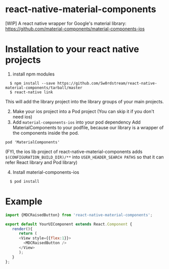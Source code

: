 # react-native-material-components
[WIP] A react native wrapper for Google's material library: https://github.com/material-components/material-components-ios

# Installation to your react native projects
1. install npm modules  

```
  $ npm install --save https://github.com/Sw0rdstream/react-native-material-components/tarball/master
  $ react-native link
```

This will add the library project into the library groups of your main projects. 

2. Make your ios project into a Pod project (You can skip it if you don't need ios)
3. Add `material-components-ios` into your pod dependency 
Add MaterialComponents to your podfile, because our library is a wrapper of the components inside the pod.

```
pod 'MaterialComponents'
```

(FYI, the ios lib project of react-native-material-components adds `$(CONFIGURATION_BUILD_DIR)/**` into `USER_HEADER_SEARCH PATHS` so that it can refer React library and Pod library)

4. Install material-components-ios
```
  $ pod install
```

# Example

```javascript
import {MDCRaisedButton} from 'react-native-material-components';

export default YourUIComponent extends React.Component {
   render(){
      return (
      <View style={{flex:1}}>
        <MDCRaisedButton />
      </View>
      );
   }
};

```
